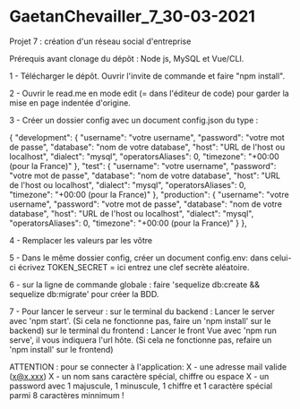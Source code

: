 # GaetanChevailler_7_30-03-2021
Projet 7 : création d'un réseau social d'entreprise

Prérequis avant clonage du dépôt : Node js, MySQL et Vue/CLI.

1 - Télécharger le dépôt.
Ouvrir l'invite de commande et faire "npm install".

2 - Ouvrir le read.me en mode edit (= dans l'éditeur de code) pour garder la mise en page indentée d'origine.

3 - Créer un dossier config avec un document config.json du type :

{
  "development": {
    "username": "votre username",
    "password": "votre mot de passe",
    "database": "nom de votre database",
    "host": "URL de l'host ou localhost",
    "dialect": "mysql",
    "operatorsAliases": 0,
    "timezone": "+00:00 (pour la France)"
  },
  "test": {
    "username": "votre username",
    "password": "votre mot de passe",
    "database": "nom de votre database",
    "host": "URL de l'host ou localhost",
    "dialect": "mysql",
    "operatorsAliases": 0,
    "timezone": "+00:00 (pour la France)"
  },
  "production": {
    "username": "votre username",
    "password": "votre mot de passe",
    "database": "nom de votre database",
    "host": "URL de l'host ou localhost",
    "dialect": "mysql",
    "operatorsAliases": 0,
    "timezone": "+00:00 (pour la France)"
  }
},

4 - Remplacer les valeurs par les vôtre

5 - Dans le même dossier config, créer un document config.env:
dans celui-ci écrivez TOKEN_SECRET = ici entrez une clef secrète aléatoire. 

6 - sur la ligne de commande globale : faire 'sequelize db:create && sequelize db:migrate' pour créer la BDD.

7 - Pour lancer le serveur :
sur le terminal du backend : Lancer le server avec 'npm start'. (Si cela ne fonctionne pas, faire un 'npm install' sur le backend)
sur le terminal du frontend : Lancer le front Vue avec 'npm run serve', il vous indiquera l'url hôte. (Si cela ne fonctionne pas, refaire un 'npm install' sur le frontend)


ATTENTION : pour se connecter à l'application:
X - une adresse mail valide (x@x.xxx)
X - un nom sans caractère spécial, chiffre ou espace
X - un password avec 1 majuscule, 1 minuscule, 1 chiffre et 1 caractère spécial parmi 8 caractères minnimum !




